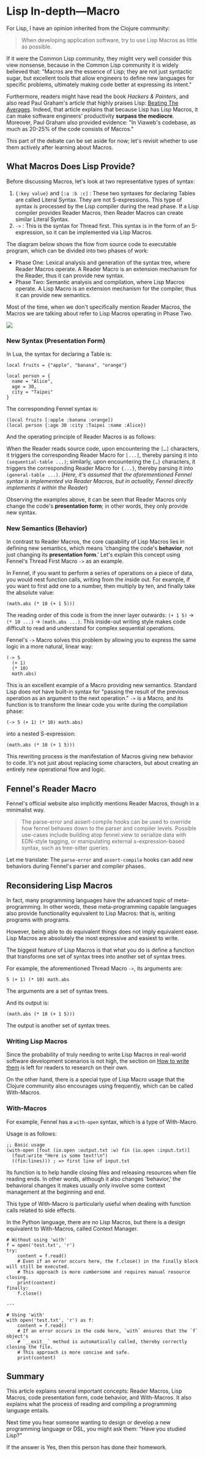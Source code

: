 # Lisp In-depth—Macro

For Lisp, I have an opinion inherited from the Clojure community:

> When developing application software, try to use Lisp Macros as little as possible.

If it were the Common Lisp community, they might very well consider this view nonsense, because in the Common Lisp community it is widely believed that: "Macros are the essence of Lisp; they are not just syntactic sugar, but excellent tools that allow engineers to define new languages for specific problems, ultimately making code better at expressing its intent."

Furthermore, readers might have read the book *Hackers & Painters*, and also read Paul Graham's article that highly praises Lisp: [Beating The Averages](https://paulgraham.com/avg.html). Indeed, that article explains that because Lisp has Lisp Macros, it can make software engineers' productivity **surpass the mediocre**. Moreover, Paul Graham also provided evidence: "In Viaweb's codebase, as much as 20-25% of the code consists of Macros."

This part of the debate can be set aside for now; let's revisit whether to use them actively after learning about Macros.

## What Macros Does Lisp Provide?

Before discussing Macros, let's look at two representative types of syntax:

1.  `{:key value}` and `[:a :b :c]` : These two syntaxes for declaring Tables are called Literal Syntax. They are not S-expressions. This type of syntax is processed by the Lisp compiler during the read phase. If a Lisp compiler provides Reader Macros, then Reader Macros can create similar Literal Syntax.
2.  `->` : This is the syntax for Thread first. This syntax is in the form of an S-expression, so it can be implemented via Lisp Macros.

The diagram below shows the flow from source code to executable program, which can be divided into two phases of work:

-   Phase One: Lexical analysis and generation of the syntax tree, where Reader Macros operate. A Reader Macro is an extension mechanism for the Reader, thus it can provide new syntax.
-   Phase Two: Semantic analysis and compilation, where Lisp Macros operate. A Lisp Macro is an extension mechanism for the compiler, thus it can provide new semantics.

Most of the time, when we don't specifically mention Reader Macros, the Macros we are talking about refer to Lisp Macros operating in Phase Two.

![](image/Lisp/macro.png)

### New Syntax (Presentation Form)

In Lua, the syntax for declaring a Table is:

```
local fruits = {"apple", "banana", "orange"}

local person = {
  name = "Alice",
  age = 30,
  city = "Taipei"
}
```

The corresponding Fennel syntax is:

```
(local fruits [:apple :banana :orange])
(local person {:age 30 :city :Taipei :name :Alice})	
```

And the operating principle of Reader Macros is as follows:

When the Reader reads source code, upon encountering the `[…]` characters, it triggers the corresponding Reader Macro for `[...]`, thereby parsing it into `(sequential-table ...)`; similarly, upon encountering the `{…}` characters, it triggers the corresponding Reader Macro for `{...}`, thereby parsing it into `(general-table ...)`. (*Here, it's assumed that the aforementioned Fennel syntax is implemented via Reader Macros, but in actuality, Fennel directly implements it within the Reader*)

Observing the examples above, it can be seen that Reader Macros only change the code's **presentation form**; in other words, they only provide new syntax.

### New Semantics (Behavior)

In contrast to Reader Macros, the core capability of Lisp Macros lies in defining new semantics, which means 'changing the code's **behavior**, not just changing its **presentation form**.' Let's explain this concept using Fennel's Thread First Macro `->` as an example.

In Fennel, if you want to perform a series of operations on a piece of data, you would nest function calls, writing from the inside out. For example, if you want to first add one to a number, then multiply by ten, and finally take the absolute value:

```
(math.abs (* 10 (+ 1 5)))
```

The reading order of this code is from the inner layer outwards: `(+ 1 5)` → `(* 10 ...)` → `(math.abs ...)`. This inside-out writing style makes code difficult to read and understand for complex sequential operations.

Fennel's `->` Macro solves this problem by allowing you to express the same logic in a more natural, linear way:

```
(-> 5
  (+ 1)
  (* 10)
  math.abs)
```

This is an excellent example of a Macro providing new semantics. Standard Lisp does not have built-in syntax for "passing the result of the previous operation as an argument to the next operation." `->` is a Macro, and its function is to transform the linear code you write during the compilation phase:

```
(-> 5 (+ 1) (* 10) math.abs)
```

into a nested S-expression:

```
(math.abs (* 10 (+ 1 5)))
```

This rewriting process is the manifestation of Macros giving new behavior to code. It's not just about replacing some characters, but about creating an entirely new operational flow and logic.

## Fennel's Reader Macro

Fennel's official website also implicitly mentions Reader Macros, though in a minimalist way.

> The parse-error and assert-compile hooks can be used to override how fennel behaves down to the parser and compiler levels. Possible use-cases include building atop fennel.view to serialize data with EDN-style tagging, or manipulating external s-expression-based syntax, such as tree-sitter queries.

Let me translate: The `parse-error` and `assert-compile` hooks can add new behaviors during Fennel's parser and compiler phases.

## Reconsidering Lisp Macros

In fact, many programming languages have the advanced topic of meta-programming. In other words, these meta-programming capable languages also provide functionality equivalent to Lisp Macros: that is, writing programs with programs.

However, being able to do equivalent things does not imply equivalent ease. Lisp Macros are absolutely the most expressive and easiest to write.

The biggest feature of Lisp Macros is that what you do is define a function that transforms one set of syntax trees into another set of syntax trees.

For example, the aforementioned Thread Macro `->`, its arguments are:

```
5 (+ 1) (* 10) math.abs
```
The arguments are a set of syntax trees.

And its output is:

```
(math.abs (* 10 (+ 1 5)))
```
The output is another set of syntax trees.

### Writing Lisp Macros

Since the probability of truly needing to write Lisp Macros in real-world software development scenarios is not high, the section on [How to write them](https://fennel-lang.org/macros) is left for readers to research on their own.

On the other hand, there is a special type of Lisp Macro usage that the Clojure community also encourages using frequently, which can be called With-Macros.

### With-Macros

For example, Fennel has a `with-open` syntax, which is a type of With-Macro.

Usage is as follows:

```
;; Basic usage
(with-open [fout (io.open :output.txt :w) fin (io.open :input.txt)]
  (fout:write "Here is some text!\n")
  ((fin:lines))) ; => first line of input.txt
```

Its function is to help handle closing files and releasing resources when file reading ends. In other words, although it also changes 'behavior,' the behavioral changes it makes usually only involve some context management at the beginning and end.

This type of With-Macro is particularly useful when dealing with function calls related to side effects.

In the Python language, there are no Lisp Macros, but there is a design equivalent to With-Macros, called Context Manager.

```
# Without using 'with'
f = open('test.txt', 'r')
try:
    content = f.read()
    # Even if an error occurs here, the f.close() in the finally block will still be executed.
    # This approach is more cumbersome and requires manual resource closing.
    print(content)
finally:
    f.close()

---

# Using 'with'
with open('test.txt', 'r') as f:
    content = f.read()
    # If an error occurs in the code here, `with` ensures that the `f` object's
    # `__exit__` method is automatically called, thereby correctly closing the file.
    # This approach is more concise and safe.
    print(content)
```

## Summary

This article explains several important concepts: Reader Macros, Lisp Macros, code presentation form, code behavior, and With-Macros. It also explains what the process of reading and compiling a programming language entails.

Next time you hear someone wanting to design or develop a new programming language or DSL, you might ask them: "Have you studied Lisp?"

If the answer is Yes, then this person has done their homework.
